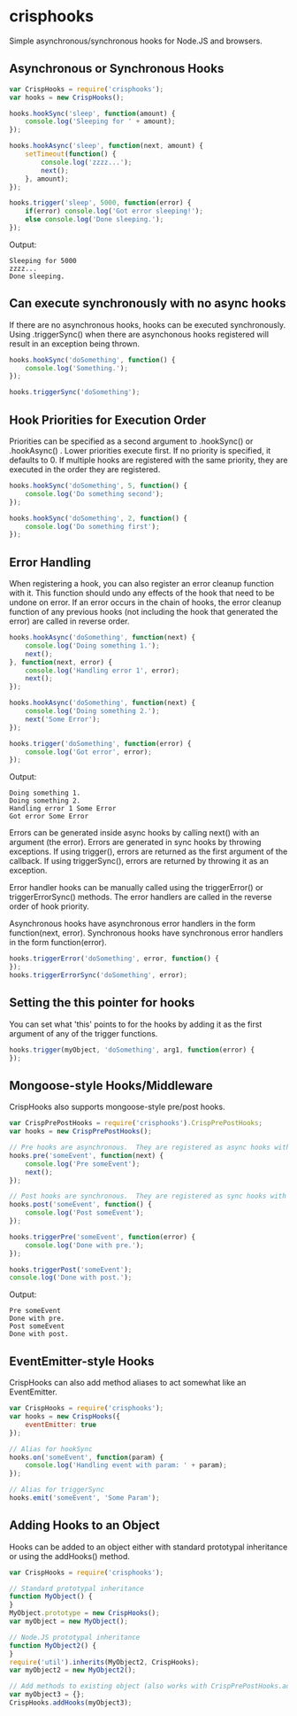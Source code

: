 crisphooks
==========

Simple asynchronous/synchronous hooks for Node.JS and browsers.

## Asynchronous or Synchronous Hooks

```javascript
var CrispHooks = require('crisphooks');
var hooks = new CrispHooks();

hooks.hookSync('sleep', function(amount) {
	console.log('Sleeping for ' + amount);
});

hooks.hookAsync('sleep', function(next, amount) {
	setTimeout(function() {
		console.log('zzzz...');
		next();
	}, amount);
});

hooks.trigger('sleep', 5000, function(error) {
	if(error) console.log('Got error sleeping!');
	else console.log('Done sleeping.');
});
```

Output:
```
Sleeping for 5000
zzzz...
Done sleeping.
```

## Can execute synchronously with no async hooks

If there are no asynchronous hooks, hooks can be executed synchronously.  Using .triggerSync()
when there are asynchonous hooks registered will result in an exception being thrown.

```javascript
hooks.hookSync('doSomething', function() {
	console.log('Something.');
});

hooks.triggerSync('doSomething');
```

## Hook Priorities for Execution Order

Priorities can be specified as a second argument to .hookSync() or .hookAsync() .  Lower priorities execute first.
If no priority is specified, it defaults to 0.  If multiple hooks are registered with the same priority, they are
executed in the order they are registered.

```javascript
hooks.hookSync('doSomething', 5, function() {
	console.log('Do something second');
});

hooks.hookSync('doSomething', 2, function() {
	console.log('Do something first');
});
```

## Error Handling

When registering a hook, you can also register an error cleanup function with it.  This function should undo
any effects of the hook that need to be undone on error.  If an error occurs in the chain of hooks, the
error cleanup function of any previous hooks (not including the hook that generated the error) are called
in reverse order.

```javascript
hooks.hookAsync('doSomething', function(next) {
	console.log('Doing something 1.');
	next();
}, function(next, error) {
	console.log('Handling error 1', error);
	next();
});

hooks.hookAsync('doSomething', function(next) {
	console.log('Doing something 2.');
	next('Some Error');
});

hooks.trigger('doSomething', function(error) {
	console.log('Got error', error);
});
```

Output:
```
Doing something 1.
Doing something 2.
Handling error 1 Some Error
Got error Some Error
```

Errors can be generated inside async hooks by calling next() with an argument (the error).  Errors are generated in
sync hooks by throwing exceptions.  If using trigger(), errors are returned as the first argument of the callback.
If using triggerSync(), errors are returned by throwing it as an exception.

Error handler hooks can be manually called using the triggerError() or triggerErrorSync() methods.  The error handlers are called in the reverse order
of hook priority.

Asynchronous hooks have asynchronous error handlers in the form function(next, error).  Synchronous hooks have
synchronous error handlers in the form function(error).

```javascript
hooks.triggerError('doSomething', error, function() {
});
hooks.triggerErrorSync('doSomething', error);
```

## Setting the this pointer for hooks

You can set what 'this' points to for the hooks by adding it as the first argument of any of the trigger functions.

```javascript
hooks.trigger(myObject, 'doSomething', arg1, function(error) {
});
```

## Mongoose-style Hooks/Middleware

CrispHooks also supports mongoose-style pre/post hooks.

```javascript
var CrispPrePostHooks = require('crisphooks').CrispPrePostHooks;
var hooks = new CrispPrePostHooks();

// Pre hooks are asynchronous.  They are registered as async hooks with the name: pre-someEvent
hooks.pre('someEvent', function(next) {
	console.log('Pre someEvent');
	next();
});

// Post hooks are synchronous.  They are registered as sync hooks with the name: post-someEvent
hooks.post('someEvent', function() {
	console.log('Post someEvent');
});

hooks.triggerPre('someEvent', function(error) {
	console.log('Done with pre.');
});

hooks.triggerPost('someEvent');
console.log('Done with post.');
```

Output:
```
Pre someEvent
Done with pre.
Post someEvent
Done with post.
```

## EventEmitter-style Hooks

CrispHooks can also add method aliases to act somewhat like an EventEmitter.

```javascript
var CrispHooks = require('crisphooks');
var hooks = new CrispHooks({
	eventEmitter: true
});

// Alias for hookSync
hooks.on('someEvent', function(param) {
	console.log('Handling event with param: ' + param);
});

// Alias for triggerSync
hooks.emit('someEvent', 'Some Param');
```

## Adding Hooks to an Object

Hooks can be added to an object either with standard prototypal inheritance or using the addHooks() method.

```javascript
var CrispHooks = require('crisphooks');

// Standard prototypal inheritance
function MyObject() {
}
MyObject.prototype = new CrispHooks();
var myObject = new MyObject();

// Node.JS prototypal inheritance
function MyObject2() {
}
require('util').inherits(MyObject2, CrispHooks);
var myObject2 = new MyObject2();

// Add methods to existing object (also works with CrispPrePostHooks.addHooks())
var myObject3 = {};
CrispHooks.addHooks(myObject3);
```
